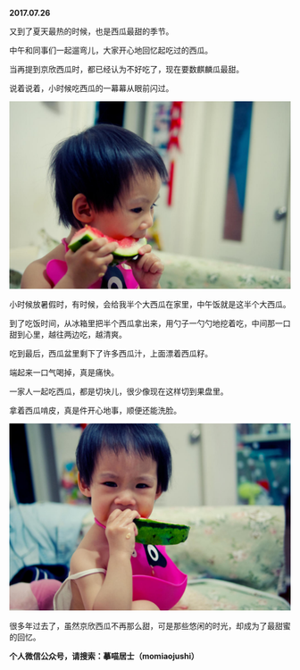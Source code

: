 
          
            
**2017.07.26**

又到了夏天最热的时候，也是西瓜最甜的季节。

中午和同事们一起遛弯儿，大家开心地回忆起吃过的西瓜。

当再提到京欣西瓜时，都已经认为不好吃了，现在要数麒麟瓜最甜。

说着说着，小时候吃西瓜的一幕幕从眼前闪过。




![](img/51001-4cd4498707ead4f9.jpg)




小时候放暑假时，有时候，会给我半个大西瓜在家里，中午饭就是这半个大西瓜。

到了吃饭时间，从冰箱里把半个西瓜拿出来，用勺子一勺勺地挖着吃，中间那一口甜到心里，越往两边吃，越清爽。

吃到最后，西瓜盆里剩下了许多西瓜汁，上面漂着西瓜籽。

端起来一口气喝掉，真是痛快。

一家人一起吃西瓜，都是切块儿，很少像现在这样切到果盘里。

拿着西瓜啃皮，真是件开心地事，顺便还能洗脸。




![](img/51001-686ee3042a687898.jpg)




很多年过去了，虽然京欣西瓜不再那么甜，可是那些悠闲的时光，却成为了最甜蜜的回忆。


**个人微信公众号，请搜索：摹喵居士（momiaojushi）**

          
        